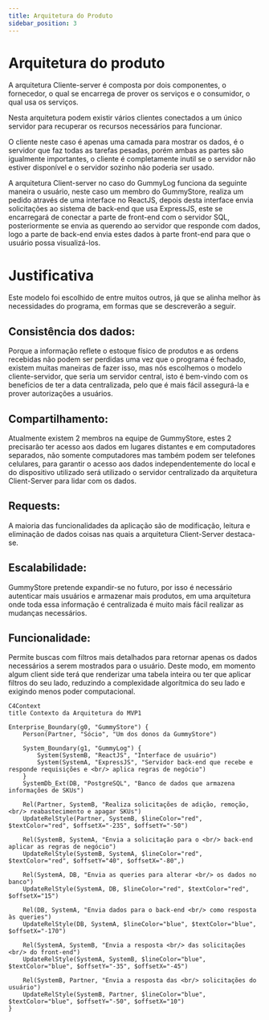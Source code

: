 ```yaml
---
title: Arquitetura do Produto
sidebar_position: 3
---
```


# Arquitetura do produto

A arquitetura Cliente-server é composta por dois componentes, o fornecedor, o qual se encarrega de prover os serviços e o consumidor, o qual usa os serviços.

Nesta arquitetura podem existir vários clientes conectados a um único servidor para recuperar os recursos necessários para funcionar.

O cliente neste caso é apenas uma camada para mostrar os dados, é o servidor que faz todas as tarefas pesadas, porém ambas as partes são igualmente importantes, o cliente é completamente inutil se o servidor não estiver disponível e o servidor sozinho não poderia ser usado. 

A arquitetura Client-server no caso do GummyLog funciona da seguinte maneira o usuário, neste caso um membro do GummyStore, realiza um pedido através de uma interface no ReactJS, depois desta interface envia solicitações ao sistema de back-end que usa ExpressJS, este se encarregará de conectar a parte de front-end com o servidor SQL, posteriormente se envia as querendo ao servidor que responde com dados, logo a parte de back-end envia estes dados à parte front-end para que o usuário possa visualizá-los.

# Justificativa

Este modelo foi escolhido de entre muitos outros, já que se alinha melhor às necessidades do programa, em formas que se descreverão a seguir.

## Consistência dos dados:

Porque a informação reflete o estoque físico de produtos e as ordens recebidas não podem ser perdidas uma vez que o programa é fechado, existem muitas maneiras de fazer isso, mas nós escolhemos o modelo cliente-servidor, que seria um servidor central, isto é bem-vindo com os benefícios de ter a data centralizada, pelo que é mais fácil assegurá-la e prover autorizações a usuários.

## Compartilhamento:

Atualmente existem 2 membros na equipe de GummyStore, estes 2 precisarão ter acesso aos dados em lugares distantes e em computadores separados, não somente computadores mas também podem ser telefones celulares, para garantir o acesso aos dados independentemente do local e do dispositivo utilizado será utilizado o servidor centralizado da arquitetura Client-Server para lidar com os dados.

## Requests:

A maioria das funcionalidades da aplicação são de modificação, leitura e eliminação de dados coisas nas quais a arquitetura Client-Server destaca-se.

## Escalabilidade:

GummyStore pretende expandir-se no futuro, por isso é necessário autenticar mais usuários e armazenar mais produtos, em uma arquitetura onde toda essa informação é centralizada é muito mais fácil realizar as mudanças necessários.

## Funcionalidade:

Permite buscas com filtros mais detalhados para retornar apenas os dados necessários a serem mostrados para o usuário. Deste modo, em momento algum client side terá que renderizar uma tabela inteira ou ter que aplicar filtros do seu lado, reduzindo a complexidade algorítmica do seu lado e exigindo menos poder computacional.

```mermaid
C4Context
title Contexto da Arquitetura do MVP1

Enterprise_Boundary(g0, "GummyStore") {
    Person(Partner, "Sócio", "Um dos donos da GummyStore")

    System_Boundary(g1, "GummyLog") {
        System(SystemB, "ReactJS", "Interface de usuário")
        System(SystemA, "ExpressJS", "Servidor back-end que recebe e responde requisições e <br/> aplica regras de negócio")
    }
    SystemDb_Ext(DB, "PostgreSQL", "Banco de dados que armazena informações de SKUs")

    Rel(Partner, SystemB, "Realiza solicitações de adição, remoção, <br/> reabastecimento e apagar SKUs")
    UpdateRelStyle(Partner, SystemB, $lineColor="red", $textColor="red", $offsetX="-235", $offsetY="-50")
    
    Rel(SystemB, SystemA, "Envia a solicitação para o <br/> back-end aplicar as regras de negócio")
    UpdateRelStyle(SystemB, SystemA, $lineColor="red", $textColor="red", $offsetY="40", $offsetX="-80",)
    
    Rel(SystemA, DB, "Envia as queries para alterar <br/> os dados no banco")
    UpdateRelStyle(SystemA, DB, $lineColor="red", $textColor="red", $offsetX="15")
    
    Rel(DB, SystemA, "Envia dados para o back-end <br/> como resposta às queries")
    UpdateRelStyle(DB, SystemA, $lineColor="blue", $textColor="blue", $offsetX="-170")

    Rel(SystemA, SystemB, "Envia a resposta <br/> das solicitações <br/> do front-end")
    UpdateRelStyle(SystemA, SystemB, $lineColor="blue", $textColor="blue", $offsetY="-35", $offsetX="-45")

    Rel(SystemB, Partner, "Envia a resposta das <br/> solicitações do usuário")
    UpdateRelStyle(SystemB, Partner, $lineColor="blue", $textColor="blue", $offsetY="-50", $offsetX="10")
}

```
